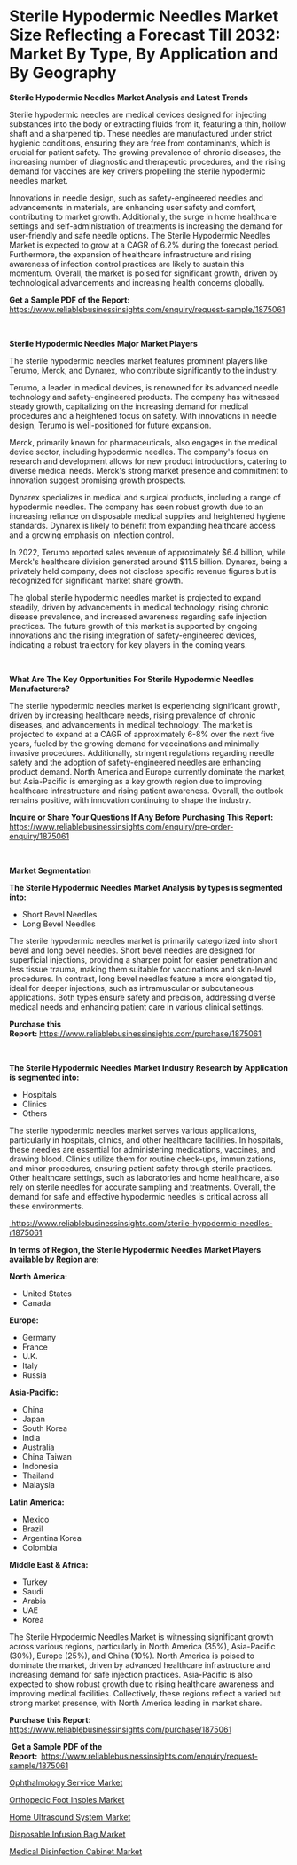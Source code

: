 <p><h1>Sterile Hypodermic Needles Market Size Reflecting a Forecast Till 2032: Market By Type, By Application and By Geography</h1></p><p><strong>Sterile Hypodermic Needles Market Analysis and Latest Trends</strong></p>
<p><p>Sterile hypodermic needles are medical devices designed for injecting substances into the body or extracting fluids from it, featuring a thin, hollow shaft and a sharpened tip. These needles are manufactured under strict hygienic conditions, ensuring they are free from contaminants, which is crucial for patient safety. The growing prevalence of chronic diseases, the increasing number of diagnostic and therapeutic procedures, and the rising demand for vaccines are key drivers propelling the sterile hypodermic needles market.</p><p>Innovations in needle design, such as safety-engineered needles and advancements in materials, are enhancing user safety and comfort, contributing to market growth. Additionally, the surge in home healthcare settings and self-administration of treatments is increasing the demand for user-friendly and safe needle options. The Sterile Hypodermic Needles Market is expected to grow at a CAGR of 6.2% during the forecast period. Furthermore, the expansion of healthcare infrastructure and rising awareness of infection control practices are likely to sustain this momentum. Overall, the market is poised for significant growth, driven by technological advancements and increasing health concerns globally.</p></p>
<p><strong>Get a Sample PDF of the Report:&nbsp;</strong> <a href="https://www.reliablebusinessinsights.com/enquiry/request-sample/1875061?utm_campaign=1877&utm_medium=2&utm_source=Github&utm_content=ia&utm_term=04032025&utm_id=sterile-hypodermic-needles">https://www.reliablebusinessinsights.com/enquiry/request-sample/1875061</a></p>
<p>&nbsp;</p>
<p><strong>Sterile Hypodermic Needles Major Market Players</strong></p>
<p><p>The sterile hypodermic needles market features prominent players like Terumo, Merck, and Dynarex, who contribute significantly to the industry. </p><p>Terumo, a leader in medical devices, is renowned for its advanced needle technology and safety-engineered products. The company has witnessed steady growth, capitalizing on the increasing demand for medical procedures and a heightened focus on safety. With innovations in needle design, Terumo is well-positioned for future expansion.</p><p>Merck, primarily known for pharmaceuticals, also engages in the medical device sector, including hypodermic needles. The company's focus on research and development allows for new product introductions, catering to diverse medical needs. Merck's strong market presence and commitment to innovation suggest promising growth prospects.</p><p>Dynarex specializes in medical and surgical products, including a range of hypodermic needles. The company has seen robust growth due to an increasing reliance on disposable medical supplies and heightened hygiene standards. Dynarex is likely to benefit from expanding healthcare access and a growing emphasis on infection control.</p><p>In 2022, Terumo reported sales revenue of approximately $6.4 billion, while Merck's healthcare division generated around $11.5 billion. Dynarex, being a privately held company, does not disclose specific revenue figures but is recognized for significant market share growth.</p><p>The global sterile hypodermic needles market is projected to expand steadily, driven by advancements in medical technology, rising chronic disease prevalence, and increased awareness regarding safe injection practices. The future growth of this market is supported by ongoing innovations and the rising integration of safety-engineered devices, indicating a robust trajectory for key players in the coming years.</p></p>
<p>&nbsp;</p>
<p><strong>What Are The Key Opportunities For Sterile Hypodermic Needles Manufacturers?</strong></p>
<p><p>The sterile hypodermic needles market is experiencing significant growth, driven by increasing healthcare needs, rising prevalence of chronic diseases, and advancements in medical technology. The market is projected to expand at a CAGR of approximately 6-8% over the next five years, fueled by the growing demand for vaccinations and minimally invasive procedures. Additionally, stringent regulations regarding needle safety and the adoption of safety-engineered needles are enhancing product demand. North America and Europe currently dominate the market, but Asia-Pacific is emerging as a key growth region due to improving healthcare infrastructure and rising patient awareness. Overall, the outlook remains positive, with innovation continuing to shape the industry.</p></p>
<p><strong>Inquire or Share Your Questions If Any Before Purchasing This Report:</strong> <a href="https://www.reliablebusinessinsights.com/enquiry/pre-order-enquiry/1875061?utm_campaign=1877&utm_medium=2&utm_source=Github&utm_content=ia&utm_term=04032025&utm_id=sterile-hypodermic-needles">https://www.reliablebusinessinsights.com/enquiry/pre-order-enquiry/1875061</a></p>
<p>&nbsp;</p>
<p><strong>Market Segmentation</strong></p>
<p><strong>The Sterile Hypodermic Needles Market Analysis by types is segmented into:</strong></p>
<p><ul><li>Short Bevel Needles</li><li>Long Bevel Needles</li></ul></p>
<p><p>The sterile hypodermic needles market is primarily categorized into short bevel and long bevel needles. Short bevel needles are designed for superficial injections, providing a sharper point for easier penetration and less tissue trauma, making them suitable for vaccinations and skin-level procedures. In contrast, long bevel needles feature a more elongated tip, ideal for deeper injections, such as intramuscular or subcutaneous applications. Both types ensure safety and precision, addressing diverse medical needs and enhancing patient care in various clinical settings.</p></p>
<p><strong>Purchase this Report:&nbsp;</strong><a href="https://www.reliablebusinessinsights.com/purchase/1875061?utm_campaign=1877&utm_medium=2&utm_source=Github&utm_content=ia&utm_term=04032025&utm_id=sterile-hypodermic-needles">https://www.reliablebusinessinsights.com/purchase/1875061</a></p>
<p>&nbsp;</p>
<p><strong>The Sterile Hypodermic Needles Market Industry Research by Application is segmented into:</strong></p>
<p><ul><li>Hospitals</li><li>Clinics</li><li>Others</li></ul></p>
<p><p>The sterile hypodermic needles market serves various applications, particularly in hospitals, clinics, and other healthcare facilities. In hospitals, these needles are essential for administering medications, vaccines, and drawing blood. Clinics utilize them for routine check-ups, immunizations, and minor procedures, ensuring patient safety through sterile practices. Other healthcare settings, such as laboratories and home healthcare, also rely on sterile needles for accurate sampling and treatments. Overall, the demand for safe and effective hypodermic needles is critical across all these environments.</p></p>
<p><a href="https://www.reliablebusinessinsights.com/sterile-hypodermic-needles-r1875061?utm_campaign=1877&utm_medium=2&utm_source=Github&utm_content=ia&utm_term=04032025&utm_id=sterile-hypodermic-needles">&nbsp;https://www.reliablebusinessinsights.com/sterile-hypodermic-needles-r1875061</a></p>
<p><strong>In terms of Region, the Sterile Hypodermic Needles Market Players available by Region are:</strong></p>
<p>
    <p> <strong> North America: </strong>
        <ul>
            <li>United States</li>
            <li>Canada</li>
        </ul>
        </p> 
    <p> <strong> Europe: </strong>
        <ul>
            <li>Germany</li>
            <li>France</li>
            <li>U.K.</li>
            <li>Italy</li>
            <li>Russia</li>
        </ul>
        </p> 
    <p> <strong> Asia-Pacific: </strong>
        <ul>
            <li>China</li>
            <li>Japan</li>
            <li>South Korea</li>
            <li>India</li>
            <li>Australia</li>
            <li>China Taiwan</li>
            <li>Indonesia</li>
            <li>Thailand</li>
            <li>Malaysia</li>
        </ul>
        </p> 
    <p> <strong> Latin America: </strong>
        <ul>
            <li>Mexico</li>
            <li>Brazil</li>
            <li>Argentina Korea</li>
            <li>Colombia</li>
        </ul>
        </p> 
    <p> <strong> Middle East & Africa: </strong>
        <ul>
            <li>Turkey</li>
            <li>Saudi</li>
            <li>Arabia</li>
            <li>UAE</li>
            <li>Korea</li>
        </ul>
    </p>
    </p>
<p><p>The Sterile Hypodermic Needles Market is witnessing significant growth across various regions, particularly in North America (35%), Asia-Pacific (30%), Europe (25%), and China (10%). North America is poised to dominate the market, driven by advanced healthcare infrastructure and increasing demand for safe injection practices. Asia-Pacific is also expected to show robust growth due to rising healthcare awareness and improving medical facilities. Collectively, these regions reflect a varied but strong market presence, with North America leading in market share.</p></p>
<p><strong>Purchase this Report: </strong><a href="https://www.reliablebusinessinsights.com/purchase/1875061?utm_campaign=1877&utm_medium=2&utm_source=Github&utm_content=ia&utm_term=04032025&utm_id=sterile-hypodermic-needles">https://www.reliablebusinessinsights.com/purchase/1875061</a></p>
<p>&nbsp;<strong>Get a Sample PDF of the Report:&nbsp;&nbsp;</strong><a href="https://www.reliablebusinessinsights.com/enquiry/request-sample/1875061?utm_campaign=1877&utm_medium=2&utm_source=Github&utm_content=ia&utm_term=04032025&utm_id=sterile-hypodermic-needles">https://www.reliablebusinessinsights.com/enquiry/request-sample/1875061</a></p>
<p><strong></strong></p>
<p><p><a href="https://github.com/ximensbisade/Market-Research-Report-List-1/blob/main/ophthalmology-service-market.md?utm_campaign=1877&utm_medium=2&utm_source=Github&utm_content=ia&utm_term=04032025&utm_id=sterile-hypodermic-needles">Ophthalmology Service Market</a></p><p><a href="https://github.com/oeungcolesh0/Market-Research-Report-List-1/blob/main/orthopedic-foot-insoles-market.md?utm_campaign=1877&utm_medium=2&utm_source=Github&utm_content=ia&utm_term=04032025&utm_id=sterile-hypodermic-needles">Orthopedic Foot Insoles Market</a></p><p><a href="https://github.com/chaiszepkadk/Market-Research-Report-List-1/blob/main/home-ultrasound-system-market.md?utm_campaign=1877&utm_medium=2&utm_source=Github&utm_content=ia&utm_term=04032025&utm_id=sterile-hypodermic-needles">Home Ultrasound System Market</a></p><p><a href="https://github.com/amagloeaad54/Market-Research-Report-List-1/blob/main/disposable-infusion-bag-market.md?utm_campaign=1877&utm_medium=2&utm_source=Github&utm_content=ia&utm_term=04032025&utm_id=sterile-hypodermic-needles">Disposable Infusion Bag Market</a></p><p><a href="https://github.com/neiridionna/Market-Research-Report-List-1/blob/main/medical-disinfection-cabinet-market.md?utm_campaign=1877&utm_medium=2&utm_source=Github&utm_content=ia&utm_term=04032025&utm_id=sterile-hypodermic-needles">Medical Disinfection Cabinet Market</a></p></p>